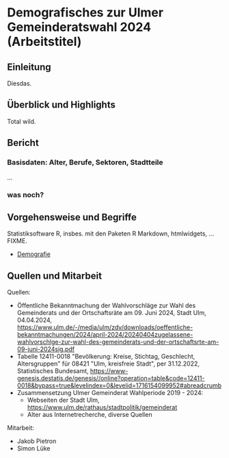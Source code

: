 # Demografisches zur Ulmer Gemeinderatswahl 2024 (Arbeitstitel)

## Einleitung

Diesdas.


## Überblick und Highlights

Total wild.


## Bericht

### Basisdaten: Alter, Berufe, Sektoren, Stadtteile

...

### was noch?


## Vorgehensweise und Begriffe

Statistiksoftware R, insbes. mit den Paketen R Markdown, htmlwidgets, ... FIXME.

* [Demografie](https://www.bpb.de/kurz-knapp/lexika/das-junge-politik-lexikon/320066/demografie)


## Quellen und Mitarbeit

Quellen:
* Öffentliche Bekanntmachung der Wahlvorschläge zur Wahl des Gemeinderats und der Ortschaftsräte am 09. Juni 2024, Stadt Ulm, 04.04.2024, https://www.ulm.de/-/media/ulm/zdv/downloads/oeffentliche-bekanntmachungen/2024/april-2024/20240404zugelassene-wahlvorschlge-zur-wahl-des-gemeinderats-und-der-ortschaftsrte-am-09-juni-2024sig.pdf
* Tabelle 12411-0018 "Bevölkerung: Kreise, Stichtag, Geschlecht, Altersgruppen" für 08421	"Ulm, kreisfreie Stadt", per 31.12.2022, Statistisches Bundesamt, https://www-genesis.destatis.de/genesis//online?operation=table&code=12411-0018&bypass=true&levelindex=0&levelid=1716154099952#abreadcrumb
* Zusammensetzung Ulmer Gemeinderat Wahlperiode 2019 - 2024:
  * Webseiten der Stadt Ulm, https://www.ulm.de/rathaus/stadtpolitik/gemeinderat
  * Alter aus Internetrecherche, diverse Quellen

Mitarbeit:
* Jakob Pietron
* Simon Lüke
